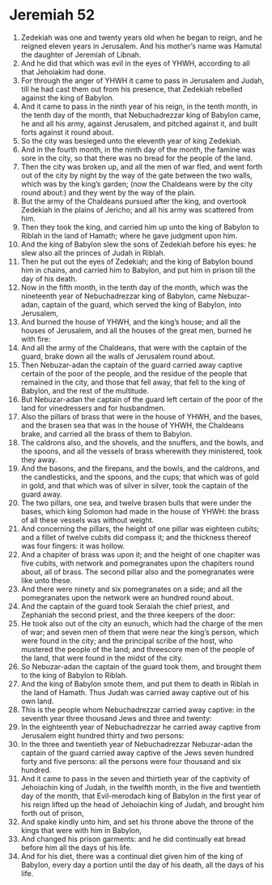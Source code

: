 ﻿# Jeremiah 52
1. Zedekiah was one and twenty years old when he began to reign, and he reigned eleven years in Jerusalem. And his mother’s name was Hamutal the daughter of Jeremiah of Libnah. 
2. And he did that which was evil in the eyes of YHWH, according to all that Jehoiakim had done. 
3. For through the anger of YHWH it came to pass in Jerusalem and Judah, till he had cast them out from his presence, that Zedekiah rebelled against the king of Babylon. 
4.  And it came to pass in the ninth year of his reign, in the tenth month, in the tenth day of the month, that Nebuchadrezzar king of Babylon came, he and all his army, against Jerusalem, and pitched against it, and built forts against it round about. 
5. So the city was besieged unto the eleventh year of king Zedekiah. 
6. And in the fourth month, in the ninth day of the month, the famine was sore in the city, so that there was no bread for the people of the land. 
7. Then the city was broken up, and all the men of war fled, and went forth out of the city by night by the way of the gate between the two walls, which was by the king’s garden; (now the Chaldeans were by the city round about:) and they went by the way of the plain. 
8.  But the army of the Chaldeans pursued after the king, and overtook Zedekiah in the plains of Jericho; and all his army was scattered from him. 
9. Then they took the king, and carried him up unto the king of Babylon to Riblah in the land of Hamath; where he gave judgment upon him. 
10. And the king of Babylon slew the sons of Zedekiah before his eyes: he slew also all the princes of Judah in Riblah. 
11. Then he put out the eyes of Zedekiah; and the king of Babylon bound him in chains, and carried him to Babylon, and put him in prison till the day of his death. 
12.  Now in the fifth month, in the tenth day of the month, which was the nineteenth year of Nebuchadrezzar king of Babylon, came Nebuzar-adan, captain of the guard, which served the king of Babylon, into Jerusalem, 
13. And burned the house of YHWH, and the king’s house; and all the houses of Jerusalem, and all the houses of the great men, burned he with fire: 
14. And all the army of the Chaldeans, that were with the captain of the guard, brake down all the walls of Jerusalem round about. 
15. Then Nebuzar-adan the captain of the guard carried away captive certain of the poor of the people, and the residue of the people that remained in the city, and those that fell away, that fell to the king of Babylon, and the rest of the multitude. 
16. But Nebuzar-adan the captain of the guard left certain of the poor of the land for vinedressers and for husbandmen. 
17. Also the pillars of brass that were in the house of YHWH, and the bases, and the brasen sea that was in the house of YHWH, the Chaldeans brake, and carried all the brass of them to Babylon. 
18. The caldrons also, and the shovels, and the snuffers, and the bowls, and the spoons, and all the vessels of brass wherewith they ministered, took they away. 
19. And the basons, and the firepans, and the bowls, and the caldrons, and the candlesticks, and the spoons, and the cups; that which was of gold in gold, and that which was of silver in silver, took the captain of the guard away. 
20. The two pillars, one sea, and twelve brasen bulls that were under the bases, which king Solomon had made in the house of YHWH: the brass of all these vessels was without weight. 
21. And concerning the pillars, the height of one pillar was eighteen cubits; and a fillet of twelve cubits did compass it; and the thickness thereof was four fingers: it was hollow. 
22. And a chapiter of brass was upon it; and the height of one chapiter was five cubits, with network and pomegranates upon the chapiters round about, all of brass. The second pillar also and the pomegranates were like unto these. 
23. And there were ninety and six pomegranates on a side; and all the pomegranates upon the network were an hundred round about. 
24.  And the captain of the guard took Seraiah the chief priest, and Zephaniah the second priest, and the three keepers of the door: 
25. He took also out of the city an eunuch, which had the charge of the men of war; and seven men of them that were near the king’s person, which were found in the city; and the principal scribe of the host, who mustered the people of the land; and threescore men of the people of the land, that were found in the midst of the city. 
26. So Nebuzar-adan the captain of the guard took them, and brought them to the king of Babylon to Riblah. 
27. And the king of Babylon smote them, and put them to death in Riblah in the land of Hamath. Thus Judah was carried away captive out of his own land. 
28. This is the people whom Nebuchadrezzar carried away captive: in the seventh year three thousand Jews and three and twenty: 
29. In the eighteenth year of Nebuchadrezzar he carried away captive from Jerusalem eight hundred thirty and two persons: 
30. In the three and twentieth year of Nebuchadrezzar Nebuzar-adan the captain of the guard carried away captive of the Jews seven hundred forty and five persons: all the persons were four thousand and six hundred. 
31.  And it came to pass in the seven and thirtieth year of the captivity of Jehoiachin king of Judah, in the twelfth month, in the five and twentieth day of the month, that Evil-merodach king of Babylon in the first year of his reign lifted up the head of Jehoiachin king of Judah, and brought him forth out of prison, 
32. And spake kindly unto him, and set his throne above the throne of the kings that were with him in Babylon, 
33. And changed his prison garments: and he did continually eat bread before him all the days of his life. 
34. And for his diet, there was a continual diet given him of the king of Babylon, every day a portion until the day of his death, all the days of his life. 
